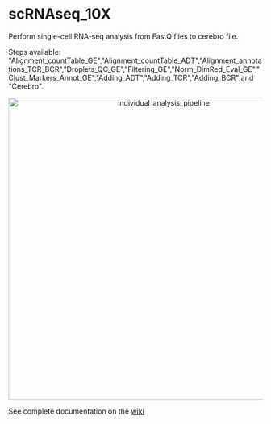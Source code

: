 # scRNAseq_10X

Perform single-cell RNA-seq analysis from FastQ files to cerebro file.

Steps available: "Alignment_countTable_GE","Alignment_countTable_ADT","Alignment_annotations_TCR_BCR","Droplets_QC_GE","Filtering_GE","Norm_DimRed_Eval_GE","Clust_Markers_Annot_GE","Adding_ADT","Adding_TCR","Adding_BCR" and "Cerebro".

<p align="center">
  <img src="https://github.com/mAGLAVE/scRNAseq_10X/blob/master/images/individual_analysis_pipeline.png" width="600" title="individual_analysis_pipeline">
</p>

See complete documentation on the [wiki](https://github.com/mAGLAVE/scRNAseq_10X/wiki)

